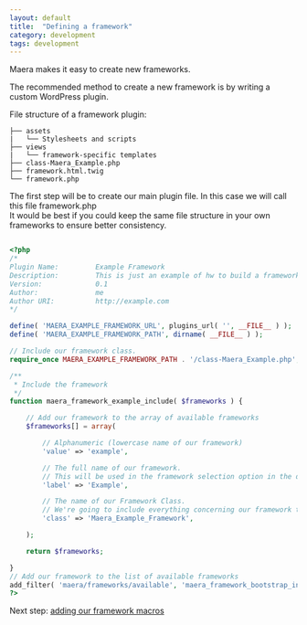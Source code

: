 ```yaml
---
layout: default
title:  "Defining a framework"
category: development
tags: development
---
```


Maera makes it easy to create new frameworks.

The recommended method to create a new framework is by writing a custom WordPress plugin.

File structure of a framework plugin:

```
├── assets
|   └── Stylesheets and scripts
├── views
|   └── framework-specific templates
├── class-Maera_Example.php
├── framework.html.twig
└── framework.php
```

The first step will be to create our main plugin file. In this case we will call this file framework.php  
It would be best if you could keep the same file structure in your own frameworks to ensure better consistency.


```php

<?php
/*
Plugin Name:         Example Framework
Description:         This is just an example of hw to build a framework plugin for the Maera theme
Version:             0.1
Author:              me
Author URI:          http://example.com
*/

define( 'MAERA_EXAMPLE_FRAMEWORK_URL', plugins_url( '', __FILE__ ) );
define( 'MAERA_EXAMPLE_FRAMEWORK_PATH', dirname( __FILE__ ) );

// Include our framework class.
require_once MAERA_EXAMPLE_FRAMEWORK_PATH . '/class-Maera_Example.php';

/**
 * Include the framework
 */
function maera_framework_example_include( $frameworks ) {

	// Add our framework to the array of available frameworks
	$frameworks[] = array(

		// Alphanumeric (lowercase name of our framework)
		'value' => 'example',

		// The full name of our framework.
		// This will be used in the framework selection option in the dashboard
		'label' => 'Example',

		// The name of our Framework Class.
		// We're going to include everything concerning our framework there.
		'class' => 'Maera_Example_Framework',

	);

	return $frameworks;

}
// Add our framework to the list of available frameworks
add_filter( 'maera/frameworks/available', 'maera_framework_bootstrap_include' );
?>
```

Next step: [adding our framework macros](/docs/frameworks/framework-macros)
